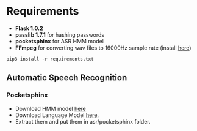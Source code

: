# Requirements
- **Flask 1.0.2**
- **passlib 1.7.1** for hashing passwords
- **pocketsphinx** for ASR HMM model
- **FFmpeg** for converting wav files to 16000Hz sample rate (install [here](http://ffmpeg.org/download.html))
```
pip3 install -r requirements.txt
```
## Automatic Speech Recognition
### Pocketsphinx
- Download HMM model [here](https://sourceforge.net/projects/cmusphinx/files/Acoustic%20and%20Language%20Models/.US%20English/cmusphinx-en-us-8khz-5.2.tar.gz/download)
- Download Language Model [here](https://sourceforge.net/projects/cmusphinx/files/Acoustic%20and%20Language%20Models/US%20English/en-70k-0.1.lm.gz/download).
- Extract them and put them in asr/pocketsphinx folder.